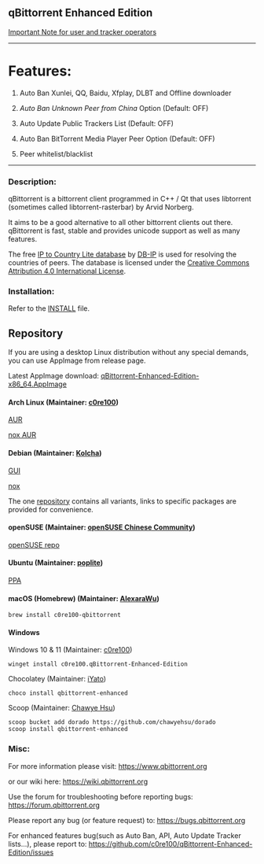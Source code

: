qBittorrent Enhanced Edition
------------------------------------------
[Important Note for user and tracker operators](NOTE.md)
********************************
# Features:
1. Auto Ban Xunlei, QQ, Baidu, Xfplay, DLBT and Offline downloader

2. _Auto Ban Unknown Peer from China_ Option (Default: OFF)

3. Auto Update Public Trackers List (Default: OFF)

4. Auto Ban BitTorrent Media Player Peer Option (Default: OFF)

5. Peer whitelist/blacklist
********************************
### Description:
qBittorrent is a bittorrent client programmed in C++ / Qt that uses
libtorrent (sometimes called libtorrent-rasterbar) by Arvid Norberg.

It aims to be a good alternative to all other bittorrent clients
out there. qBittorrent is fast, stable and provides unicode
support as well as many features.

The free [IP to Country Lite database](https://db-ip.com/db/download/ip-to-country-lite) by [DB-IP](https://db-ip.com/) is used for resolving the countries of peers. The database is licensed under the [Creative Commons Attribution 4.0 International License](https://creativecommons.org/licenses/by/4.0/).

### Installation:

Refer to the [INSTALL](INSTALL) file.

## Repository

If you are using a desktop Linux distribution without any special demands, you can use AppImage from release page.

Latest AppImage download: [qBittorrent-Enhanced-Edition-x86_64.AppImage](https://github.com/c0re100/qBittorrent-Enhanced-Edition/releases/latest/download/qBittorrent-Enhanced-Edition-x86_64.AppImage)

#### Arch Linux (Maintainer: [c0re100](https://github.com/c0re100))

[AUR](https://aur.archlinux.org/packages/qbittorrent-enhanced-git/)

[nox AUR](https://aur.archlinux.org/packages/qbittorrent-enhanced-nox-git/)

#### Debian (Maintainer: [Kolcha](https://github.com/Kolcha))

[GUI](https://software.opensuse.org//download.html?project=home%3Anikoneko%3Atest&package=qbittorrent-enhanced)

[nox](https://software.opensuse.org//download.html?project=home%3Anikoneko%3Atest&package=qbittorrent-enhanced-nox)

The one [repository](https://build.opensuse.org/project/show/home:nikoneko:test) contains all variants, links to specific packages are provided for convenience.

#### openSUSE (Maintainer: [openSUSE Chinese Community](https://github.com/openSUSE-zh))

[openSUSE repo](https://build.opensuse.org/package/show/home:opensuse_zh/qBittorrent-Enhanced-Edition)

#### Ubuntu (Maintainer: [poplite](https://github.com/poplite))

[PPA](https://launchpad.net/~poplite/+archive/ubuntu/qbittorrent-enhanced)

#### macOS (Homebrew) (Maintainer: [AlexaraWu](https://github.com/AlexaraWu))
```
brew install c0re100-qbittorrent
```

#### Windows

Windows 10 & 11 (Maintainer: [c0re100](https://github.com/c0re100))

```
winget install c0re100.qBittorrent-Enhanced-Edition
```

Chocolatey (Maintainer: [iYato](https://github.com/iYato))

```
choco install qbittorrent-enhanced
```

Scoop (Maintainer: [Chawye Hsu](https://github.com/chawyehsu))

```
scoop bucket add dorado https://github.com/chawyehsu/dorado
scoop install qbittorrent-enhanced
```

### Misc:
For more information please visit:
https://www.qbittorrent.org

or our wiki here:
https://wiki.qbittorrent.org

Use the forum for troubleshooting before reporting bugs:
https://forum.qbittorrent.org

Please report any bug (or feature request) to:
https://bugs.qbittorrent.org

For enhanced features bug(such as Auto Ban, API, Auto Update Tracker lists...), please report to:
https://github.com/c0re100/qBittorrent-Enhanced-Edition/issues
